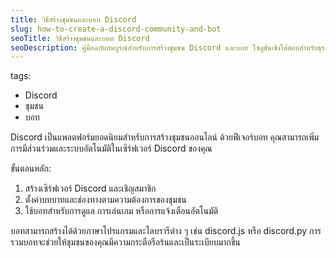 ```yaml
---
title: วิธีสร้างชุมชนและบอท Discord
slug: how-to-create-a-discord-community-and-bot
seoTitle: วิธีสร้างชุมชนและบอท Discord
seoDescription: คู่มือฉบับสมบูรณ์สำหรับการสร้างชุมชน Discord และบอท โซลูชันเชิงโต้ตอบสำหรับธุรกิจและงานอดิเรก
---
```

tags:
  - Discord
  - ชุมชน
  - บอท

Discord เป็นแพลตฟอร์มยอดนิยมสำหรับการสร้างชุมชนออนไลน์ ด้วยฟีเจอร์บอท คุณสามารถเพิ่มการมีส่วนร่วมและระบบอัตโนมัติในเซิร์ฟเวอร์ Discord ของคุณ

ขั้นตอนหลัก:
1. สร้างเซิร์ฟเวอร์ Discord และเชิญสมาชิก
2. ตั้งค่าบทบาทและช่องทางตามความต้องการของชุมชน
3. ใช้บอทสำหรับการดูแล การเล่นเกม หรือการแจ้งเตือนอัตโนมัติ

บอทสามารถสร้างได้ด้วยภาษาโปรแกรมและไลบรารีต่าง ๆ เช่น discord.js หรือ discord.py การรวมบอทจะช่วยให้ชุมชนของคุณมีความกระตือรือร้นและเป็นระเบียบมากขึ้น
